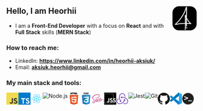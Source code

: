 ## Hello, I am Heorhii <img align="right" alt="My logo" width="64px" title ="My logo" src="./logo192.png" />

- I am a **Front-End Developer** with a focus on **React** and with **Full Stack** skills (**MERN Stack**)
<!-- - I am currently improving and expanding my knowledge and experience in **React** -->
 
 ### How to reach me:
- LinkedIn: **https://www.linkedin.com/in/heorhii-aksiuk/**  
- Email: **aksiuk.heorhii@gmail.com**  

### My main stack and tools:

<img align="left" alt="JavaScript" width="32px" title ="JavaScript ES6+" src="https://raw.githubusercontent.com/github/explore/80688e429a7d4ef2fca1e82350fe8e3517d3494d/topics/javascript/javascript.png" />

<img align="left" alt="TypeScript" width="32px" title ="TypeScript" src="https://raw.githubusercontent.com/github/explore/80688e429a7d4ef2fca1e82350fe8e3517d3494d/topics/typescript/typescript.png" />

<img align="left" alt="React" width="32px" title ="React"  src="https://raw.githubusercontent.com/github/explore/80688e429a7d4ef2fca1e82350fe8e3517d3494d/topics/react/react.png" />

<img align="left" alt="Node.js" height="32px" title ="Node.js" src="https://seeklogo.com/images/N/nodejs-logo-FBE122E377-seeklogo.com.png" />

<img align="left" alt="HTML5" width="32px" title ="HTML5" src="https://raw.githubusercontent.com/github/explore/80688e429a7d4ef2fca1e82350fe8e3517d3494d/topics/html/html.png" />

<img align="left" alt="CSS3" width="32px" title ="CSS3"  src="https://raw.githubusercontent.com/github/explore/80688e429a7d4ef2fca1e82350fe8e3517d3494d/topics/css/css.png" />

<img align="left" alt="Sass" width="32px" title ="SASS(SCSS)"  src="https://raw.githubusercontent.com/github/explore/80688e429a7d4ef2fca1e82350fe8e3517d3494d/topics/sass/sass.png" />

<img align="left" alt="JSS" height="32px" title ="CSS-in-JS"  src="./JSS.png" />

<img align="left" alt="Redux" height="32px" title ="Redux"  src="https://raw.githubusercontent.com/github/explore/80688e429a7d4ef2fca1e82350fe8e3517d3494d/topics/redux/redux.png" />

<img align="left" alt="Jest" height="32px" title ="Jest"  src="https://symbols.getvecta.com/stencil_85/20_jest-icon.aff64ab210.png" />


<img align="left" alt="Git" height="32px" title ="Git"  src="https://blog.kakaocdn.net/dn/VwCrS/btqG7q5dOL0/Rj7ChN2BlCQaI76QiQllFk/img.png" />

<img align="left" alt="GitHub" height="32px" title ="GitHub"  src="https://raw.githubusercontent.com/github/explore/78df643247d429f6cc873026c0622819ad797942/topics/github/github.png" />

<img align="left" alt="Visual Studio Code" height="32px" title ="VSCode"  src="https://raw.githubusercontent.com/github/explore/80688e429a7d4ef2fca1e82350fe8e3517d3494d/topics/visual-studio-code/visual-studio-code.png" />

<img alt="Terminal" height="32px" title ="Terminal"  src="https://raw.githubusercontent.com/github/explore/80688e429a7d4ef2fca1e82350fe8e3517d3494d/topics/terminal/terminal.png" />

<!-- <img alt="Postman" height="32px" src="https://iconape.com/wp-content/png_logo_vector/postman.png" /> -->

<!-- <img align="left" alt="PostgreSQL" height="32px" src="https://raw.githubusercontent.com/github/explore/80688e429a7d4ef2fca1e82350fe8e3517d3494d/topics/postgresql/postgresql.png" /> -->

<!-- <img align="left" alt="MySQL" height="32px" src="https://raw.githubusercontent.com/github/explore/80688e429a7d4ef2fca1e82350fe8e3517d3494d/topics/docker/docker.png" /> -->

<!-- <img align="left" alt="Babel" height="32px" src="https://raw.githubusercontent.com/github/explore/80688e429a7d4ef2fca1e82350fe8e3517d3494d/topics/babel/babel.png" /> -->

<!-- <img align="left" alt="Webpack" height="32px" src="https://raw.githubusercontent.com/github/explore/80688e429a7d4ef2fca1e82350fe8e3517d3494d/topics/webpack/webpack.png" /> -->

<!-- <img align="left" alt="MongoDB" height="32px" src="https://raw.githubusercontent.com/github/explore/80688e429a7d4ef2fca1e82350fe8e3517d3494d/topics/mongodb/mongodb.png" /> -->




